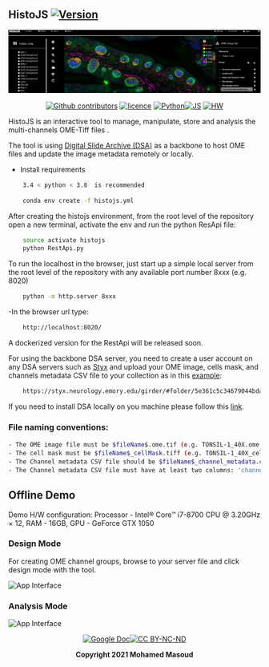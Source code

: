 ## HistoJS [![Version](https://img.shields.io/badge/Version-1.0.0-brightgreen)]()

<div align="center">

[![HistoJS logo](https://github.com/Mmasoud1/HistoJS/blob/main/Demo/histoJS.png)]()

 [![Github contributors](https://img.shields.io/badge/contributors-*-brightgreen)](https://github.com/Mmasoud1/HistoJS/graphs/contributors) [![licence ](https://img.shields.io/badge/license-BY--NC--ND-orange)](https://creativecommons.org/licenses/by-nc-nd/3.0/) [![Python ](https://img.shields.io/badge/python-3.5%20%7C%203.6%20%7C%203.7-blue)]()[![JS ](https://img.shields.io/badge/Types-JavaScript-blue)]()
[![HW ](https://img.shields.io/badge/HardWare-GPU-green)]()


</div>



HistoJS is an interactive tool to manage, manipulate, store and analysis the multi-channels OME-Tiff files .

The tool is using [Digital Slide Archive (DSA)](https://styx.neurology.emory.edu/girder/#) as a backbone to host OME files and update the image metadata remotely or locally. 

- Install requirements
```bash
    3.4 < python < 3.8  is recommended
```

```bash
    conda env create -f histojs.yml
```




After creating the histojs environment, from the root level of the repository open a new terminal, activate the env and run the python ResApi file:

```bash
    source activate histojs
    python RestApi.py
```

To run the localhost in the browser, just start up a simple local server from the root level of the repository with any available port number 8xxx (e.g. 8020)

```bash
    python -m http.server 8xxx
```


-In the browser url type: 

```bash
    http://localhost:8020/
```       
      
  

A dockerized version for the RestApi will be released soon. 

For using the backbone DSA server, you need to create a user account on any DSA servers such as [Styx](https://styx.neurology.emory.edu/girder/#) and upload your OME image, cells mask, and channels metadata CSV file to your collection as in this [example](https://styx.neurology.emory.edu/girder/#folder/5e361c5c34679044bda81b11):

```bash
    https://styx.neurology.emory.edu/girder/#folder/5e361c5c34679044bda81b11
``` 

If you need to install DSA locally on you machine please follow this [link](https://github.com/DigitalSlideArchive/digital_slide_archive/tree/master/ansible).


### File naming conventions: 

```bash
- The OME image file must be $fileName$.ome.tif (e.g. TONSIL-1_40X.ome.tif).
- The cell mask must be $fileName$_cellMask.tiff (e.g. TONSIL-1_40X_cellMask.tiff).
- The Channel metadata CSV file should be $fileName$_channel_metadata.csv (e.g. TONSIL-1_40X_channel_metadata.csv)
- The Channel metadata CSV file must have at least two columns: 'channel_number' and 'channel_name'
```


## Offline Demo
Demo H/W configuration: Processor - Intel® Core™ i7-8700 CPU @ 3.20GHz × 12, RAM - 16GB, GPU - GeForce GTX 1050

### Design Mode

For creating OME channel groups, browse to your server file and click design mode with the tool.

![App Interface](https://github.com/Mmasoud1/HistoJS/blob/main/Demo/DesignMode.gif)


### Analysis Mode

![App Interface](https://github.com/Mmasoud1/HistoJS/blob/main/Demo/AnalysisMode.gif)

<div align="center">

[![Google Doc](https://img.shields.io/badge/HistoJS-Feedback-blue)](https://docs.google.com/forms/d/e/1FAIpQLSdHuO--mG00sKydQpJ7sPpDmhcJ4ECdj-wAB1kwXQExh_nUSg/viewform?usp=sf_link)[![CC BY-NC-ND ](https://img.shields.io/badge/license-BY--NC--ND-orange)](https://creativecommons.org/licenses/by-nc-nd/3.0/) 

**Copyright 2021 Mohamed Masoud**
</div>

